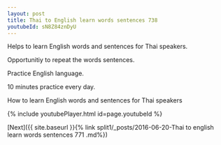 ```yaml
---
layout: post
title: Thai to English learn words sentences 738 
youtubeId: sN8Z84znDyU
---
```

 
 
Helps to learn English words and sentences for Thai speakers.

Opportunitiy to repeat the words sentences. 

Practice English language. 
 
10 minutes practice every day. 
 
How to learn English words and sentences for Thai speakers 
 
{% include youtubePlayer.html id=page.youtubeId %}
 
 
[Next]({{ site.baseurl }}{% link  split1/_posts/2016-06-20-Thai to english learn words sentences 771 .md%})
 
